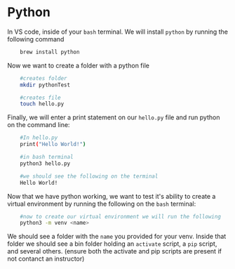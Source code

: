 # Python

In VS code, inside of your `bash` terminal. We will install `python`
by running the following command

```bash
    brew install python
```

Now we want to create a folder with a python file 

```bash
    #creates folder
    mkdir pythonTest

    #creates file
    touch hello.py 
```

Finally, we will enter a print statement on our `hello.py` file and run python on
the command line:
```bash
    #In hello.py
    print("Hello World!")

    #in bash terminal
    python3 hello.py

    #we should see the following on the terminal
    Hello World!
```

Now that we have python working, we want to test it's ability to create a virtual
environment by running the following on the `bash` terminal:

```bash
    #now to create our virtual environment we will run the following
    python3 -m venv <name>
```

We should see a folder with the `name` you provided for your venv. Inside that
folder we should see a bin folder holding an `activate` script, a `pip` script,
and several others. (ensure both the activate and pip scripts are present if not
contanct an instructor)
